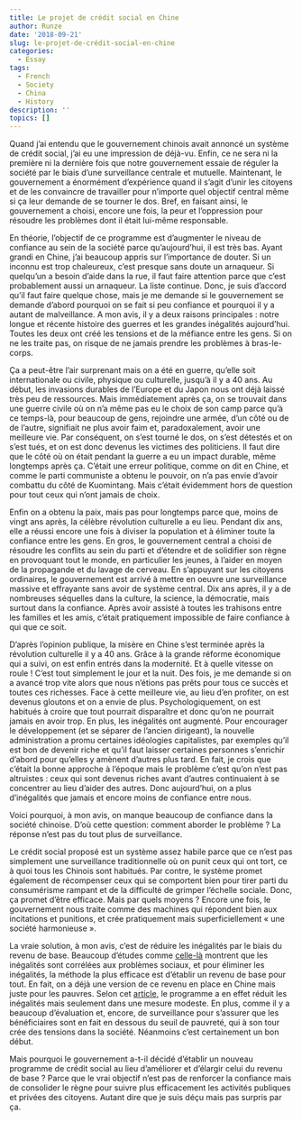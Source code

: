 ```yaml
---
title: Le projet de crédit social en Chine
author: Runze
date: '2018-09-21'
slug: le-projet-de-crédit-social-en-chine
categories:
  - Essay
tags:
  - French
  - Society
  - China
  - History
description: ''
topics: []
---
```


Quand j’ai entendu que le gouvernement chinois avait annoncé un système de crédit social, j’ai eu une impression de déjà-vu. Enfin, ce ne sera ni la première ni la dernière fois que notre gouvernement essaie de réguler la société par le biais d’une surveillance centrale et mutuelle. Maintenant, le gouvernement a énormément d’expérience quand il s’agit d’unir les citoyens et de les convaincre de travailler pour n’importe quel objectif central même si ça leur demande de se tourner le dos. Bref, en faisant ainsi, le gouvernement a choisi, encore une fois, la peur et l’oppression pour résoudre les problèmes dont il était lui-même responsable.

En théorie, l’objectif de ce programme est d’augmenter le niveau de confiance au sein de la société parce qu’aujourd’hui, il est très bas. Ayant grandi en Chine, j’ai beaucoup appris sur l’importance de douter. Si un inconnu est trop chaleureux, c’est presque sans doute un arnaqueur. Si quelqu’un a besoin d’aide dans la rue, il faut faire attention parce que c’est probablement aussi un arnaqueur. La liste continue. Donc, je suis d’accord qu’il faut faire quelque chose, mais je me demande si le gouvernement se demande d’abord pourquoi on se fait si peu confiance et pourquoi il y a autant de malveillance. A mon avis, il y a deux raisons principales : notre longue et récente histoire des guerres et les grandes inégalités aujourd’hui. Toutes les deux ont créé les tensions et de la méfiance entre les gens. Si on ne les traite pas, on risque de ne jamais prendre les problèmes à bras-le-corps.

Ça a peut-être l’air surprenant mais on a été en guerre, qu’elle soit internationale ou civile, physique ou culturelle, jusqu’à il y a 40 ans. Au début, les invasions durables de l’Europe et du Japon nous ont déjà laissé très peu de ressources. Mais immédiatement après ça, on se trouvait dans une guerre civile où on n’a même pas eu le choix de son camp parce qu’à ce temps-là, pour beaucoup de gens, rejoindre une armée, d’un côté ou de de l’autre, signifiait ne plus avoir faim et, paradoxalement, avoir une meilleure vie. Par conséquent, on s’est tourné le dos, on s’est détestés et on s’est tués, et on est donc devenus les victimes des politiciens. Il faut dire que le côté où on était pendant la guerre a eu un impact durable, même longtemps après ça. C’était une erreur politique, comme on dit en Chine, et comme le parti communiste a obtenu le pouvoir, on n’a pas envie d’avoir combattu du côté de Kuomintang. Mais c’était évidemment hors de question pour tout ceux qui n’ont jamais de choix.

Enfin on a obtenu la paix, mais pas pour longtemps parce que, moins de vingt ans après, la célèbre révolution culturelle a eu lieu. Pendant dix ans, elle a réussi encore une fois à diviser la population et à éliminer toute la confiance entre les gens. En gros, le gouvernement central a choisi de résoudre les conflits au sein du parti et d’étendre et de solidifier son règne en provoquant tout le monde, en particulier les jeunes, à l’aider en moyen de la propagande et du lavage de cerveau. En s’appuyant sur les citoyens ordinaires, le gouvernement est arrivé à mettre en oeuvre une surveillance massive et effrayante sans avoir de système central. Dix ans après, il y a de nombreuses séquelles dans la culture, la science, la démocratie, mais surtout dans la confiance. Après avoir assisté à toutes les trahisons entre les familles et les amis, c’était pratiquement impossible de faire confiance à qui que ce soit.

D’après l’opinion publique, la misère en Chine s’est terminée après la révolution culturelle il y a 40 ans. Grâce à la grande réforme économique qui a suivi, on est enfin entrés dans la modernité. Et à quelle vitesse on roule ! C’est tout simplement le jour et la nuit. Des fois, je me demande si on a avancé trop vite alors que nous n’étions pas prêts pour tous ce succès et toutes ces richesses. Face à cette meilleure vie, au lieu d’en profiter, on est devenus gloutons et on a envie de plus. Psychologiquement, on est habitués à croire que tout pourrait disparaître et donc qu’on ne pourrait jamais en avoir trop. En plus, les inégalités ont augmenté. Pour encourager le développement (et se séparer de l’ancien dirigeant), la nouvelle administration a promu certaines idéologies capitalistes, par exemples qu’il est bon de devenir riche et qu’il faut laisser certaines personnes s’enrichir d’abord pour qu’elles y amènent d’autres plus tard. En fait, je crois que c’était la bonne approche à l’époque mais le problème c’est qu’on n’est pas altruistes : ceux qui sont devenus riches avant d’autres continuaient à se concentrer au lieu d’aider des autres. Donc aujourd’hui, on a plus d’inégalités que jamais et encore moins de confiance entre nous.

Voici pourquoi, à mon avis, on manque beaucoup de confiance dans la société chinoise. D’où cette question: comment aborder le problème ? La réponse n’est pas du tout plus de surveillance.

Le crédit social proposé est un système assez habile parce que ce n’est pas simplement une surveillance traditionnelle où on punit ceux qui ont tort, ce à quoi tous les Chinois sont habitués. Par contre, le système promet également de récompenser ceux qui se comportent bien pour tirer parti du consumérisme rampant et de la difficulté de grimper l’échelle sociale. Donc, ça promet d’être efficace. Mais par quels moyens ? Encore une fois, le gouvernement nous traite comme des machines qui répondent bien aux incitations et punitions, et crée pratiquement mais superficiellement « une société harmonieuse ».

La vraie solution, à mon avis, c’est de réduire les inégalités par le biais du revenu de base. Beaucoup d’études comme [celle-là](https://en.wikipedia.org/wiki/The_Spirit_Level_%28book%29) montrent que les inégalités sont corrélées aux problèmes sociaux, et pour éliminer les inégalités, la méthode la plus efficace est d’établir un revenu de base pour tout. En fait, on a déjà une version de ce revenu en place en Chine mais juste pour les pauvres. Selon cet [article](https://basicincome.org/news/2017/09/chinas-unconditional-cash-program-implications-basic-income/), le programme a en effet réduit les inégalités mais seulement dans une mesure modeste. En plus, comme il y a beaucoup d’évaluation et, encore, de surveillance pour s’assurer que les bénéficiaires sont en fait en dessous du seuil de pauvreté, qui à son tour crée des tensions dans la société. Néanmoins c’est certainement un bon début.

Mais pourquoi le gouvernement a-t-il décidé d’établir un nouveau programme de crédit social au lieu d’améliorer et d’élargir celui du revenu de base ? Parce que le vrai objectif n’est pas de renforcer la confiance mais de consolider le règne pour suivre plus efficacement les activités publiques et privées des citoyens. Autant dire que je suis déçu mais pas surpris par ça.
